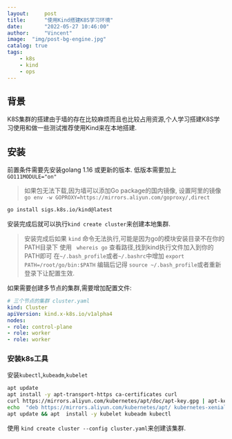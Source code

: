 ```yaml
---
layout:     post
title:      "使用Kind搭建K8S学习环境"
date:       "2022-05-27 10:46:00"
author:     "Vincent"
image:  "img/post-bg-engine.jpg"
catalog: true
tags:
    - k8s
    - kind
    - ops
---
```


## 背景

K8S集群的搭建由于墙的存在比较麻烦而且也比较占用资源,个人学习搭建K8S学习使用和做一些测试推荐使用Kind来在本地搭建.

## 安装

前置条件需要先安装golang 1.16 或更新的版本.
低版本需要加上 ```GO111MODULE="on" ```

>
> 如果包无法下载,因为墙可以添加Go package的国内镜像,
> 设置阿里的镜像  ```go env -w GOPROXY=https://mirrors.aliyun.com/goproxy/,direct```
>

```sh
go install sigs.k8s.io/kind@latest

```

安装完成后就可以执行```kind create cluster```来创建本地集群.

>
> 安装完成后如果 ```kind``` 命令无法执行,可能是因为go的模块安装目录不在你的PATH目录下
> 使用 ``` whereis go``` 查看路径,找到kind执行文件加入到你的PATH即可
> 在```~/.bash_profile```或者```~/.bashrc```中增加 ```export PATH=/root/go/bin:$PATH```
> 编辑后记得 ```source ~/.bash_profile```或者重新登录下让配置生效.
>

如果需要创建多节点的集群,需要增加配置文件:


```yaml
# 三个节点的集群 cluster.yaml
kind: Cluster
apiVersion: kind.x-k8s.io/v1alpha4
nodes:
- role: control-plane
- role: worker
- role: worker
```

### 安装k8s工具

安装```kubectl```,```kubeadm```,```kubelet```

```sh
apt update
apt install -y apt-transport-https ca-certificates curl
curl https://mirrors.aliyun.com/kubernetes/apt/doc/apt-key.gpg | apt-key add - # 添加apt证书
echo  "deb https://mirrors.aliyun.com/kubernetes/apt/ kubernetes-xenial main" > /etc/apt/sources.list.d/kubernetes.list
apt update && apt  install -y kubelet kubeadm kubectl
```

使用 ```kind create cluster --config cluster.yaml```来创建该集群.

